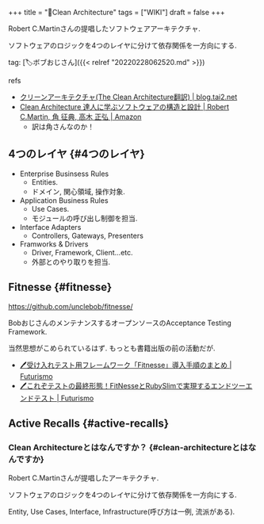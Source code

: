 +++
title = "📝Clean Architecture"
tags = ["WIKI"]
draft = false
+++

Robert C.Martinさんの提唱したソフトウェアアーキテクチャ.

ソフトウェアのロジックを4つのレイヤに分けて依存関係を一方向にする.

tag: [🏷ボブおじさん]({{< relref "20220228062520.md" >}})

refs

-   [クリーンアーキテクチャ(The Clean Architecture翻訳) | blog.tai2.net](https://blog.tai2.net/the_clean_architecture.html)
-   [Clean Architecture 達人に学ぶソフトウェアの構造と設計 | Robert C.Martin, 角 征典, 高木 正弘 | Amazon](https://www.amazon.co.jp/Clean-Architecture-%E9%81%94%E4%BA%BA%E3%81%AB%E5%AD%A6%E3%81%B6%E3%82%BD%E3%83%95%E3%83%88%E3%82%A6%E3%82%A7%E3%82%A2%E3%81%AE%E6%A7%8B%E9%80%A0%E3%81%A8%E8%A8%AD%E8%A8%88-Robert-C-Martin/dp/4048930656)
    -   訳は角さんなのか！


## 4つのレイヤ {#4つのレイヤ}

-   Enterprise Businsess Rules
    -   Entities.
    -   ドメイン, 関心領域, 操作対象.
-   Application Business Rules
    -   Use Cases.
    -   モジュールの呼び出し制御を担当.
-   Interface Adapters
    -   Controllers, Gateways, Presenters
-   Framworks &amp; Drivers
    -   Driver, Framework, Client...etc.
    -   外部とのやり取りを担当.


## Fitnesse {#fitnesse}

<https://github.com/unclebob/fitnesse/>

BobおじさんのメンテナンスするオープンソースのAcceptance Testing Framework.

当然思想がこめられているはず. もっとも書籍出版の前の活動だが.

-   [🖊受け入れテスト用フレームワーク「Fitnesse」導入手順のまとめ | Futurismo](https://futurismo.biz/archives/1752/)
-   [🖊これぞテストの最終形態！FitNesseとRubySlimで実現するエンドツーエンドテスト | Futurismo](https://futurismo.biz/archives/1772/)


## Active Recalls {#active-recalls}


### Clean Architectureとはなんですか？ {#clean-architectureとはなんですか}

Robert C.Martinさんが提唱したアーキテクチャ.

ソフトウェアのロジックを4つのレイヤに分けて依存関係を一方向にする.

Entity, Use Cases, Interface, Infrastructure(呼び方は一例, 流派がある).
